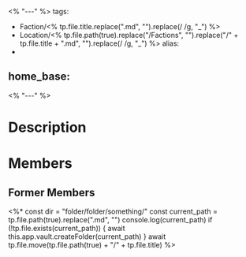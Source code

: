 <% "---" %>
tags:
- Faction/<% tp.file.title.replace(".md", "").replace(/ /g, "_") %>
- Location/<% tp.file.path(true).replace("/Factions", "").replace("/" + tp.file.title + ".md", "").replace(/ /g, "_") %>
alias:
- 
home_base:
- 
<% "---" %>

# Description


# Members


## Former Members

<%*
	const dir = "folder/folder/something/"
	const current_path = tp.file.path(true).replace(".md", "")
	console.log(current_path)
	if (!tp.file.exists(current_path)) {
		await this.app.vault.createFolder(current_path)
	}
	await tp.file.move(tp.file.path(true) + "/" + tp.file.title)
%>